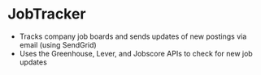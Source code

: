 # JobTracker
- Tracks company job boards and sends updates of new postings via email (using SendGrid)
- Uses the Greenhouse, Lever, and Jobscore APIs to check for new job updates